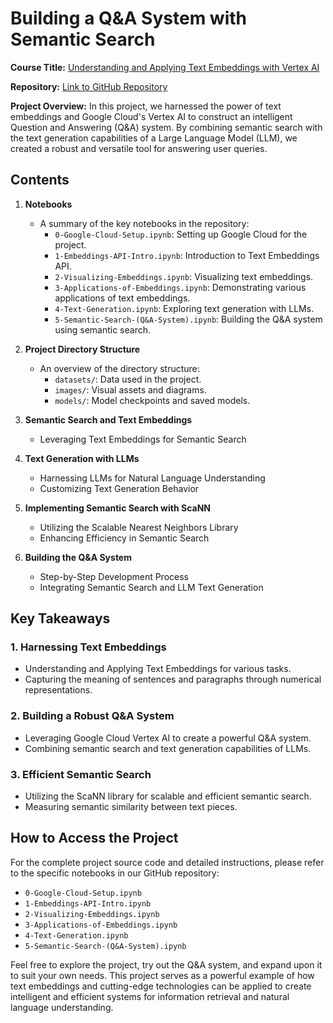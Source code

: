 # Building a Q&A System with Semantic Search

**Course Title:** [Understanding and Applying Text Embeddings with Vertex AI](https://www.deeplearning.ai/short-courses/google-cloud-vertex-ai/)

**Repository:** [Link to GitHub Repository](https://github.com/gee4galileo/Building_QA_System_using_Semantic_Search.git)

**Project Overview:**
In this project, we harnessed the power of text embeddings and Google Cloud's Vertex AI to construct an intelligent Question and Answering (Q&A) system. By combining semantic search with the text generation capabilities of a Large Language Model (LLM), we created a robust and versatile tool for answering user queries.

## Contents

1. **Notebooks**
   - A summary of the key notebooks in the repository:
     - `0-Google-Cloud-Setup.ipynb`: Setting up Google Cloud for the project.
     - `1-Embeddings-API-Intro.ipynb`: Introduction to Text Embeddings API.
     - `2-Visualizing-Embeddings.ipynb`: Visualizing text embeddings.
     - `3-Applications-of-Embeddings.ipynb`: Demonstrating various applications of text embeddings.
     - `4-Text-Generation.ipynb`: Exploring text generation with LLMs.
     - `5-Semantic-Search-(Q&A-System).ipynb`: Building the Q&A system using semantic search.

2. **Project Directory Structure**
   - An overview of the directory structure:
     - `datasets/`: Data used in the project.
     - `images/`: Visual assets and diagrams.
     - `models/`: Model checkpoints and saved models.

3. **Semantic Search and Text Embeddings**
   - Leveraging Text Embeddings for Semantic Search

4. **Text Generation with LLMs**
   - Harnessing LLMs for Natural Language Understanding
   - Customizing Text Generation Behavior

5. **Implementing Semantic Search with ScaNN**
   - Utilizing the Scalable Nearest Neighbors Library
   - Enhancing Efficiency in Semantic Search

6. **Building the Q&A System**
   - Step-by-Step Development Process
   - Integrating Semantic Search and LLM Text Generation

## Key Takeaways

### 1. Harnessing Text Embeddings
   - Understanding and Applying Text Embeddings for various tasks.
   - Capturing the meaning of sentences and paragraphs through numerical representations.

### 2. Building a Robust Q&A System
   - Leveraging Google Cloud Vertex AI to create a powerful Q&A system.
   - Combining semantic search and text generation capabilities of LLMs.

### 3. Efficient Semantic Search
   - Utilizing the ScaNN library for scalable and efficient semantic search.
   - Measuring semantic similarity between text pieces.

## How to Access the Project

For the complete project source code and detailed instructions, please refer to the specific notebooks in our GitHub repository:

- `0-Google-Cloud-Setup.ipynb`
- `1-Embeddings-API-Intro.ipynb`
- `2-Visualizing-Embeddings.ipynb`
- `3-Applications-of-Embeddings.ipynb`
- `4-Text-Generation.ipynb`
- `5-Semantic-Search-(Q&A-System).ipynb`

Feel free to explore the project, try out the Q&A system, and expand upon it to suit your own needs. This project serves as a powerful example of how text embeddings and cutting-edge technologies can be applied to create intelligent and efficient systems for information retrieval and natural language understanding.
